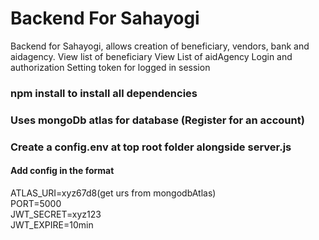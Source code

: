 # Backend For Sahayogi
Backend for Sahayogi, allows creation of beneficiary, vendors, bank and aidagency.
View list of beneficiary
View List of aidAgency
Login and authorization
Setting token for logged in session
### npm install to install all dependencies
### Uses mongoDb atlas for database (Register for an account)
### Create a config.env at top root folder alongside server.js
#### Add config in the format
ATLAS_URI=xyz67d8(get urs from mongodbAtlas) <br />
PORT=5000<br />
JWT_SECRET=xyz123<br />
JWT_EXPIRE=10min<br />
